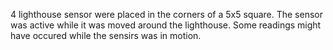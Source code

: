 4 lighthouse sensor were placed in the corners of a 5x5 square.
The sensor was active while it was moved around the lighthouse.
Some readings might have occured while the sensirs was in motion.